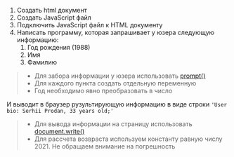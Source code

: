 1. Создать html документ
2. Создать JavaScript файл
3. Подключить JavaScript файл к HTML документу
4. Написать программу, которая запрашивает у юзера следующую информацию:
   1. Год рождения (1988)
   2. Имя
   3. Фамилию

> * Для забора информации у юзера использовать [prompt()](https://learn.javascript.ru/alert-prompt-confirm#prompt)
> * Для каждого пункта создать отдельную переменную
> * Год необходимо явно преобразовать в число

И выводит в браузер рузультирующую информацию в виде строки `'User bio: Serhii Prodan, 33 years old;'`

> * Для вывода информации на страницу использовать [document.write()](https://https://learn.javascript.ru/document-write)
> * Для рассчета возвраста используем константу равную числу 2021. Не обращаем внимание на погрешность
